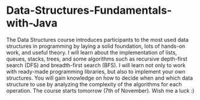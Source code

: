 # Data-Structures-Fundamentals-with-Java
The Data Structures course introduces participants to the most used data structures in programming by laying a solid foundation, lots of hands-on work, and useful theory.
I will learn about the implementation of lists, queues, stacks, trees, and some algorithms such as recursive depth-first search (DFS) and breadth-first search (BFS).
I will learn not only to work with ready-made programming libraries, but also to implement your own structures. You will gain knowledge on how to decide when and which
data structure to use by analyzing the complexity of the algorithms for each operation.
The course starts tomorrow (7th of November). Wish me a luck :)
